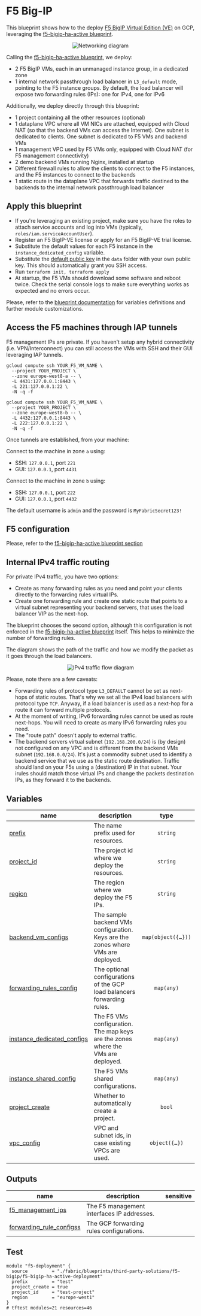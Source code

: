 # F5 Big-IP

This blueprint shows how to the deploy [F5 BigIP Virtual Edition (VE)](https://www.f5.com/trials/big-ip-virtual-edition) on GCP, leveraging the [f5-bigip-ha-active blueprint](../f5-bigip-ha-active/README.md).

<p align="center">
  <img src="diagram.svg" alt="Networking diagram">
</p>

Calling the [f5-bigip-ha-active blueprint](../f5-bigip-ha-active/README.md), we deploy:
- 2 F5 BigIP VMs, each in an unmanaged instance group, in a dedicated zone
- 1 internal network passthrough load balancer in `L3_default` mode, pointing to the F5 instance groups. By default, the load balancer will expose two forwarding rules (IPs): one for IPv4, one for IPv6

Additionally, we deploy directly through this blueprint:
- 1 project containing all the other resources (optional)
- 1 dataplane VPC where all VM NICs are attached, equipped with Cloud NAT (so that the backend VMs can access the Internet). One subnet is dedicated to clients. One subnet is dedicated to F5 VMs and backend VMs
- 1 management VPC used by F5 VMs only, equipped with Cloud NAT (for F5 management connectivity)
- 2 demo backend VMs running Nginx, installed at startup
- Different firewall rules to allow the clients to connect to the F5 instances, and the F5 instances to connect to the backends
- 1 static route in the dataplane VPC that forwards traffic destined to the backends to the internal network passthrough load balancer

## Apply this blueprint

- If you're leveraging an existing project, make sure you have the roles to attach service accounts and log into VMs (typically, `roles/iam.serviceAccountUser`).
- Register an F5 BigIP-VE license or apply for an F5 BigIP-VE trial license.
- Substitute the default values for each F5 instance in the `instance_dedicated_config` variable.
- Substitute the [default public key](data/my_key.pub) in the `data` folder with your own public key. This should automatically grant you SSH access.
- Run `terraform init, terraform apply`
- At startup, the F5 VMs should download some software and reboot twice. Check the serial console logs to make sure everything works as expected and no errors occur.

Please, refer to the [blueprint documentation](../f5-bigip-ha-active/README.md) for variables definitions and further module customizations.

## Access the F5 machines through IAP tunnels

F5 management IPs are private. If you haven't setup any hybrid connectivity (i.e. VPN/Interconnect) you can still access the VMs with SSH and their GUI leveraging IAP tunnels.

```shell
gcloud compute ssh YOUR_F5_VM_NAME \
  --project YOUR_PROJECT \
  --zone europe-west8-a -- \
  -L 4431:127.0.0.1:8443 \
  -L 221:127.0.0.1:22 \
  -N -q -f

gcloud compute ssh YOUR_F5_VM_NAME \
  --project YOUR_PROJECT \
  --zone europe-west8-b -- \
  -L 4432:127.0.0.1:8443 \
  -L 222:127.0.0.1:22 \
  -N -q -f
```

Once tunnels are established, from your machine:

Connect to the machine in zone `a` using:
- SSH: `127.0.0.1`, port `221`
- GUI: `127.0.0.1`, port `4431`

Connect to the machine in zone `b` using:
- SSH: `127.0.0.1`, port `222`
- GUI: `127.0.0.1`, port `4432`

The default username is `admin` and the password is `MyFabricSecret123!`

## F5 configuration

Please, refer to the [f5-bigip-ha-active blueprint section](../f5-bigip-ha-active/README.md#f5-configuration)

## Internal IPv4 traffic routing

For private IPv4 traffic, you have two options:

- Create as many forwarding rules as you need and point your clients directly to the forwarding rules virtual IPs.
- Create one forwarding rule and create one static route that points to a virtual subnet representing your backend servers, that uses the load balancer VIP as the next-hop.

The blueprint chooses the second option, although this configuration is not enforced in the [f5-bigip-ha-active blueprint](../f5-bigip-ha-active/README.md) itself. This helps to minimize the number of forwarding rules.

The diagram shows the path of the traffic and how we modify the packet as it goes through the load balancers.

<p align="center">
  <img src="diagram-flow.svg" alt="IPv4 traffic flow diagram">
</p>

Please, note there are a few caveats:

- Forwarding rules of protocol type `L3_DEFAULT` cannot be set as next-hops of static routes. That's why we set all the IPv4 load balancers with protocol type `TCP`. Anyway, if a load balancer is used as a next-hop for a route it can forward multiple protocols.
- At the moment of writing, IPv6 forwarding rules cannot be used as route next-hops. You will need to create as many IPv6 forwarding rules you need.
- The "route path" doesn't apply to external traffic.
- The backend servers virtual subnet (`192.168.200.0/24`) is (by design) not configured on any VPC and is different from the backend VMs subnet (`192.168.0.0/24`). It's just a commodity subnet used to identify a backend service that we use as the static route destination. Traffic should land on your F5s using a (destination) IP in that subnet. Your irules should match those virtual IPs and change the packets destination IPs, as they forward it to the backends.
<!-- BEGIN TFDOC -->
## Variables

| name | description | type | required | default |
|---|---|:---:|:---:|:---:|
| [prefix](variables.tf#L82) | The name prefix used for resources. | <code>string</code> | ✓ |  |
| [project_id](variables.tf#L93) | The project id where we deploy the resources. | <code>string</code> | ✓ |  |
| [region](variables.tf#L98) | The region where we deploy the F5 IPs. | <code>string</code> | ✓ |  |
| [backend_vm_configs](variables.tf#L17) | The sample backend VMs configuration. Keys are the zones where VMs are deployed. | <code title="map&#40;object&#40;&#123;&#10;  address        &#61; string&#10;  instance_type  &#61; string&#10;  startup_script &#61; string&#10;&#125;&#41;&#41;">map&#40;object&#40;&#123;&#8230;&#125;&#41;&#41;</code> |  | <code title="&#123;&#10;  a &#61; &#123;&#10;    address        &#61; &#34;192.168.100.101&#34;&#10;    instance_type  &#61; &#34;e2-micro&#34;&#10;    startup_script &#61; &#34;apt update &#38;&#38; apt install -y nginx&#34;&#10;  &#125;&#10;  b &#61; &#123;&#10;    address        &#61; &#34;192.168.100.102&#34;&#10;    instance_type  &#61; &#34;e2-micro&#34;&#10;    startup_script &#61; &#34;apt update &#38;&#38; apt install -y nginx&#34;&#10;  &#125;&#10;&#125;">&#123;&#8230;&#125;</code> |
| [forwarding_rules_config](variables.tf#L38) | The optional configurations of the GCP load balancers forwarding rules. | <code>map&#40;any&#41;</code> |  | <code title="&#123;&#10;  &#34;ipv4&#34; &#61; &#123;&#10;    address  &#61; &#34;192.168.100.100&#34;&#10;    protocol &#61; &#34;TCP&#34;&#10;  &#125;&#10;  &#34;ipv6&#34; &#61; &#123;&#10;    ip_version &#61; &#34;IPV6&#34;&#10;  &#125;&#10;&#125;">&#123;&#8230;&#125;</code> |
| [instance_dedicated_configs](variables.tf#L52) | The F5 VMs configuration. The map keys are the zones where the VMs are deployed. | <code>map&#40;any&#41;</code> |  | <code title="&#123;&#10;  a &#61; &#123;&#10;    license_key &#61; &#34;AAAAA-BBBBB-CCCCC-DDDDD-EEEEEEE&#34;&#10;    network_config &#61; &#123;&#10;      alias_ip_range_address &#61; &#34;192.168.101.0&#47;24&#34;&#10;      alias_ip_range_name    &#61; &#34;f5-a&#34;&#10;    &#125;&#10;  &#125;&#10;  b &#61; &#123;&#10;    license_key &#61; &#34;AAAAA-BBBBB-CCCCC-DDDDD-EEEEEEE&#34;&#10;    network_config &#61; &#123;&#10;      alias_ip_range_address &#61; &#34;192.168.102.0&#47;24&#34;&#10;      alias_ip_range_name    &#61; &#34;f5-b&#34;&#10;    &#125;&#10;  &#125;&#10;&#125;">&#123;&#8230;&#125;</code> |
| [instance_shared_config](variables.tf#L73) | The F5 VMs shared configurations. | <code>map&#40;any&#41;</code> |  | <code title="&#123;&#10;  enable_ipv6    &#61; true&#10;  ssh_public_key &#61; &#34;.&#47;data&#47;mykey.pub&#34;&#10;&#125;">&#123;&#8230;&#125;</code> |
| [project_create](variables.tf#L87) | Whether to automatically create a project. | <code>bool</code> |  | <code>false</code> |
| [vpc_config](variables.tf#L103) | VPC and subnet ids, in case existing VPCs are used. | <code title="object&#40;&#123;&#10;  backend_vms_cidr &#61; string &#35; used by F5s. Not configured on the VPC.&#10;  dataplane &#61; object&#40;&#123;&#10;    subnets &#61; map&#40;object&#40;&#123;&#10;      cidr                &#61; optional&#40;string&#41;&#10;      secondary_ip_ranges &#61; optional&#40;map&#40;string&#41;&#41; &#35; name -&#62; cidr&#10;    &#125;&#41;&#41;&#10;  &#125;&#41;&#10;  management &#61; object&#40;&#123;&#10;    subnets &#61; map&#40;object&#40;&#123;&#10;      cidr                &#61; optional&#40;string&#41;&#10;      secondary_ip_ranges &#61; optional&#40;map&#40;string&#41;&#41; &#35; name -&#62; cidr&#10;    &#125;&#41;&#41;&#10;  &#125;&#41;&#10;&#125;&#41;">object&#40;&#123;&#8230;&#125;&#41;</code> |  | <code title="&#123;&#10;  backend_vms_cidr &#61; &#34;192.168.200.0&#47;24&#34;&#10;  dataplane &#61; &#123;&#10;    subnets &#61; &#123;&#10;      clients &#61; &#123;&#10;        cidr &#61; &#34;192.168.0.0&#47;24&#34;&#10;      &#125;&#10;      dataplane &#61; &#123;&#10;        cidr &#61; &#34;192.168.100.0&#47;24&#34;&#10;        secondary_ip_ranges &#61; &#123;&#10;          f5-a &#61; &#34;192.168.101.0&#47;24&#34;&#10;          f5-b &#61; &#34;192.168.102.0&#47;24&#34;&#10;        &#125;&#10;      &#125;&#10;    &#125;&#10;  &#125;&#10;  management &#61; &#123;&#10;    subnets &#61; &#123;&#10;      management &#61; &#123;&#10;        cidr &#61; &#34;192.168.250.0&#47;24&#34;&#10;      &#125;&#10;    &#125;&#10;  &#125;&#10;&#125;">&#123;&#8230;&#125;</code> |

## Outputs

| name | description | sensitive |
|---|---|:---:|
| [f5_management_ips](outputs.tf#L17) | The F5 management interfaces IP addresses. |  |
| [forwarding_rule_configss](outputs.tf#L22) | The GCP forwarding rules configurations. |  |
<!-- END TFDOC -->

## Test
```hcl
module "f5-deployment" {
  source         = "./fabric/blueprints/third-party-solutions/f5-bigip/f5-bigip-ha-active-deployment"
  prefix         = "test"
  project_create = true
  project_id     = "test-project"
  region         = "europe-west1"
}
# tftest modules=21 resources=46
```
